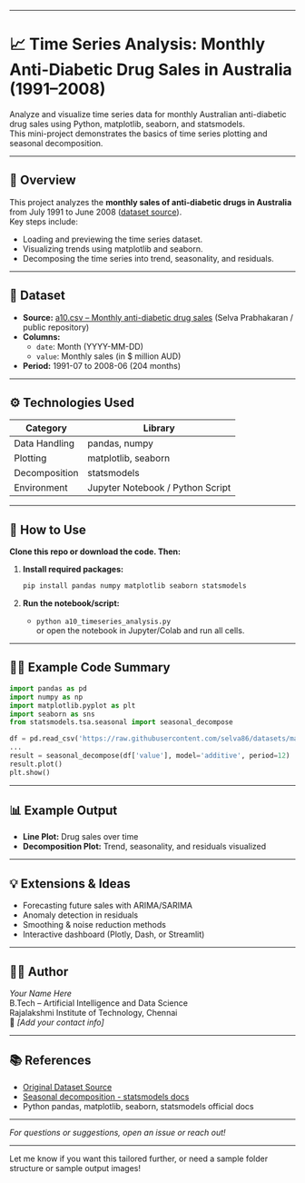 ***

# 📈 Time Series Analysis: Monthly Anti-Diabetic Drug Sales in Australia (1991–2008)

Analyze and visualize time series data for monthly Australian anti-diabetic drug sales using Python, matplotlib, seaborn, and statsmodels.  
This mini-project demonstrates the basics of time series plotting and seasonal decomposition.

***

## 📖 Overview

This project analyzes the **monthly sales of anti-diabetic drugs in Australia** from July 1991 to June 2008 ([dataset source](https://raw.githubusercontent.com/selva86/datasets/master/a10.csv)).  
Key steps include:
- Loading and previewing the time series dataset.
- Visualizing trends using matplotlib and seaborn.
- Decomposing the time series into trend, seasonality, and residuals.

***

## 📝 Dataset

- **Source:** [a10.csv – Monthly anti-diabetic drug sales](https://raw.githubusercontent.com/selva86/datasets/master/a10.csv) (Selva Prabhakaran / public repository)
- **Columns:**
  - `date`: Month (YYYY-MM-DD)
  - `value`: Monthly sales (in $ million AUD)
- **Period:** 1991-07 to 2008-06 (204 months)

***

## ⚙️ Technologies Used

| Category      | Library         |
|---------------|----------------|
| Data Handling | pandas, numpy  |
| Plotting      | matplotlib, seaborn |
| Decomposition | statsmodels     |
| Environment   | Jupyter Notebook / Python Script |

***

## 🚀 How to Use

**Clone this repo or download the code. Then:**

1. **Install required packages:**
   ```bash
   pip install pandas numpy matplotlib seaborn statsmodels
   ```

2. **Run the notebook/script:**  
   - `python a10_timeseries_analysis.py`  
   or open the notebook in Jupyter/Colab and run all cells.

***

## 🧑‍💻 Example Code Summary

```python
import pandas as pd
import numpy as np
import matplotlib.pyplot as plt
import seaborn as sns
from statsmodels.tsa.seasonal import seasonal_decompose

df = pd.read_csv('https://raw.githubusercontent.com/selva86/datasets/master/a10.csv', parse_dates=['date'])
...
result = seasonal_decompose(df['value'], model='additive', period=12)
result.plot()
plt.show()
```

***

## 📊 Example Output

- **Line Plot:** Drug sales over time
- **Decomposition Plot:** Trend, seasonality, and residuals visualized

***

## 💡 Extensions & Ideas

- Forecasting future sales with ARIMA/SARIMA
- Anomaly detection in residuals
- Smoothing & noise reduction methods
- Interactive dashboard (Plotly, Dash, or Streamlit)

***

## 👩‍💻 Author

*Your Name Here*  
B.Tech – Artificial Intelligence and Data Science  
Rajalakshmi Institute of Technology, Chennai  
📧 *[Add your contact info]*

***

## 📚 References

- [Original Dataset Source](https://raw.githubusercontent.com/selva86/datasets/master/a10.csv)
- [Seasonal decomposition - statsmodels docs](https://www.statsmodels.org/stable/generated/statsmodels.tsa.seasonal.seasonal_decompose.html)
- Python pandas, matplotlib, seaborn, statsmodels official docs

***

*For questions or suggestions, open an issue or reach out!*

***

Let me know if you want this tailored further, or need a sample folder structure or sample output images!

